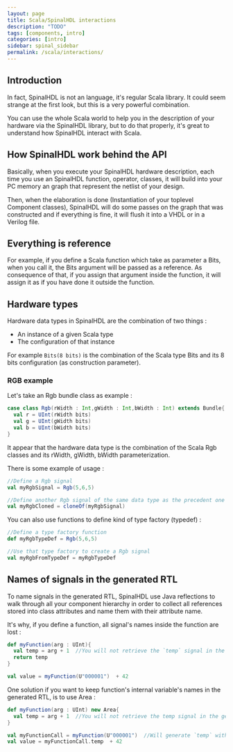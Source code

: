 ```yaml
---
layout: page
title: Scala/SpinalHDL interactions
description: "TODO"
tags: [components, intro]
categories: [intro]
sidebar: spinal_sidebar
permalink: /scala/interactions/
---
```


## Introduction

In fact, SpinalHDL is not an language, it's regular Scala library. It could seem strange at the first look, but this is a very powerful combination.

You can use the whole Scala world to help you in the description of your hardware via the SpinalHDL library, but to do that properly, it's great to understand how SpinalHDL interact with Scala.

## How SpinalHDL work behind the API
Basically, when you execute your SpinalHDL hardware description, each time you use an SpinalHDL function, operator, classes, it will build into your PC memory an graph that represent the netlist of your design.

Then, when the elaboration is done (Instantiation of your toplevel Component classes), SpinalHDL will do some passes on the graph that was constructed and if everything is fine, it will flush it into a VHDL or in a Verilog file.

## Everything is reference
For example, if you define a Scala function which take as parameter a Bits, when you call it, the Bits argument will be passed as a reference. As consequence of that, if you assign that argument inside the function, it will assign it as if you have done it outside the function.

## Hardware types
Hardware data types in SpinalHDL are the combination of two things :
- An instance of a given Scala type
- The configuration of that instance

For example `Bits(8 bits)` is the combination of the Scala type Bits and its 8 bits configuration (as construction parameter).

### RGB example

Let's take an Rgb bundle class as example :

```scala
case class Rgb(rWidth : Int,gWidth : Int,bWidth : Int) extends Bundle{
  val r = UInt(rWidth bits)
  val g = UInt(gWidth bits)
  val b = UInt(bWidth bits)
}
```

It appear that the hardware data type is the combination of the Scala Rgb classes and its rWidth, gWidth, bWidth parameterization.

There is some example of usage :

```scala
//Define a Rgb signal
val myRgbSignal = Rgb(5,6,5)               

//Define another Rgb signal of the same data type as the precedent one
val myRgbCloned = cloneOf(myRgbSignal)    
```

You can also use functions to define kind of type factory (typedef) :

```scala
//Define a type factory function
def myRgbTypeDef = Rgb(5,6,5)

//Use that type factory to create a Rgb signal
val myRgbFromTypeDef = myRgbTypeDef
```

## Names of signals in the generated RTL
To name signals in the generated RTL, SpinalHDL use Java reflections to walk through all your component hierarchy in order to collect all references stored into class attributes and name them with their attribute name.

It's why, if you define a function, all signal's names inside the function are lost :

```scala
def myFunction(arg : UInt){
  val temp = arg + 1  //You will not retrieve the `temp` signal in the generated RTL
  return temp
}

val value = myFunction(U"000001")  + 42
```

One solution if you want to keep function's internal variable's names in the generated RTL, is to use Area :


```scala
def myFunction(arg : UInt) new Area{
  val temp = arg + 1  //You will not retrieve the temp signal in the generated RTL
}

val myFunctionCall = myFunction(U"000001")  //Will generate `temp` with `myFunctionCall_temp` as name
val value = myFunctionCall.temp  + 42
```
